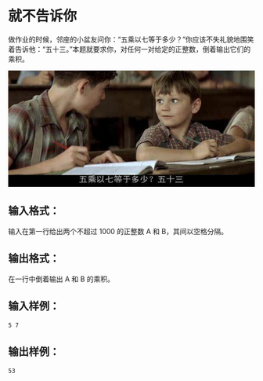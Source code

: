 # 就不告诉你
做作业的时候，邻座的小盆友问你：“五乘以七等于多少？”你应该不失礼貌地围笑着告诉他：“五十三。”本题就要求你，对任何一对给定的正整数，倒着输出它们的乘积。

![53](../assets/53.jpg)

## 输入格式：
输入在第一行给出两个不超过 1000 的正整数 A 和 B，其间以空格分隔。

## 输出格式：
在一行中倒着输出 A 和 B 的乘积。

## 输入样例：
    5 7
## 输出样例：
    53